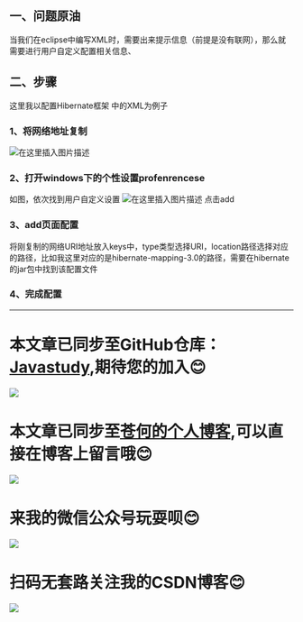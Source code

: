 ﻿## 一、问题原油
当我们在eclipse中编写XML时，需要出来提示信息（前提是没有联网），那么就需要进行用户自定义配置相关信息、
## 二、步骤
这里我以配置Hibernate框架 中的XML为例子
### 1、将网络地址复制
![在这里插入图片描述](https://img-blog.csdnimg.cn/20190127142330842.png)
### 2、打开windows下的个性设置profenrencese
如图，依次找到用户自定义设置
![在这里插入图片描述](https://img-blog.csdnimg.cn/20190127142602526.png?x-oss-process=image/watermark,type_ZmFuZ3poZW5naGVpdGk,shadow_10,text_aHR0cHM6Ly9ibG9nLmNzZG4ubmV0L3FxXzQzMjcwMDc0,size_16,color_FFFFFF,t_70)
点击add
### 3、add页面配置
将刚复制的网络URI地址放入keys中，type类型选择URI，location路径选择对应的路径，比如我这里对应的是hibernate-mapping-3.0的路径，需要在hibernate的jar包中找到该配置文件
### 4、完成配置
------
# 本文章已同步至GitHub仓库：<a href="Javasthttps://github.com/freestylefly/javaStudyudy">Javastudy</a>,期待您的加入:blush:
<img src="http://pp8g2fyug.bkt.clouddn.com/github.jpg" width=""/>

# 本文章已同步至<a href="https://freestylefly.github.io/">苍何的个人博客</a>,可以直接在博客上留言哦:blush:
<img src="http://pp8g2fyug.bkt.clouddn.com/myblog..png" width=""/>

# 来我的微信公众号玩耍呗:blush:
<img src="http://pp8g2fyug.bkt.clouddn.com/weixingongzhonghao.jpg" width=""/>

# 扫码无套路关注我的CSDN博客:blush:
<img src="http://pp8g2fyug.bkt.clouddn.com/CSDN.png" width=""/>

